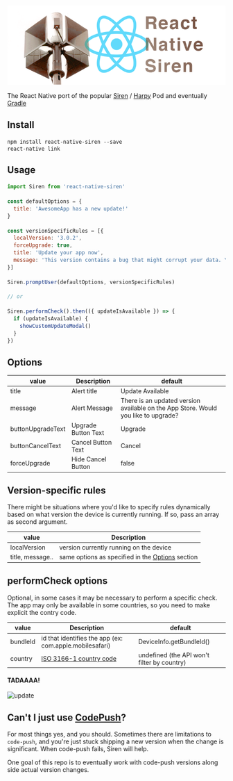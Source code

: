 ![React Native Siren](https://raw.githubusercontent.com/GantMan/react-native-siren/master/_art/siren-horizontal.png)

The React Native port of the popular [Siren](https://github.com/ArtSabintsev/Siren) / [Harpy](https://github.com/ArtSabintsev/Harpy) Pod and eventually [Gradle](https://github.com/eggheadgames/Siren)

## Install
```
npm install react-native-siren --save
react-native link
```

## Usage
```javascript
import Siren from 'react-native-siren'

const defaultOptions = {
  title: 'AwesomeApp has a new update!'
}

const versionSpecificRules = [{
  localVersion: '3.0.2',
  forceUpgrade: true,
  title: 'Update your app now',
  message: 'This version contains a bug that might corrupt your data. You must update to be able to use our app.'
}]

Siren.promptUser(defaultOptions, versionSpecificRules)

// or

Siren.performCheck().then(({ updateIsAvailable }) => {
  if (updateIsAvailable) {
    showCustomUpdateModal()
  }
})

```

## Options 

| value             | Description             | default |
| -------------     |-------------            | -----|
|title              | Alert title             | Update Available |
|message            | Alert Message           | There is an updated version available on the App Store. Would you like to upgrade? |
|buttonUpgradeText  | Upgrade Button Text     | Upgrade |
|buttonCancelText   | Cancel Button Text      | Cancel |
|forceUpgrade       | Hide Cancel Button      | false |

## Version-specific rules

There might be situations where you'd like to specify rules dynamically based on what version the device is currently running.
If so, pass an array as second argument.

| value             | Description |
| -------------     |-------------|
| localVersion      | version currently running on the device |
| title, message..  | same options as specified in the [Options](#options) section | 

## performCheck options
Optional, in some cases it may be necessary to perform a specific check.
The app may only be available in some countries, so you need to make explicit the contry code. 

| value    | Description                                                                                                   | default                                     |
|----------|---------------------------------------------------------------------------------------------------------------|---------------------------------------------|
| bundleId | id that identifies the app (ex: com.apple.mobilesafari)                                                       | DeviceInfo.getBundleId()                    |
| country  | [ISO 3166-1 country code](https://en.wikipedia.org/wiki/ISO_3166-1_alpha-2#Officially_assigned_code_elements) | undefined (the API won't filter by country) |


#### TADAAAA!
![update](http://i.imgur.com/PKreDAS.png)

## Can't I just use [CodePush](https://github.com/Microsoft/code-push)?
For most things yes, and you should.  Sometimes there are limitations to `code-push`, and you're just stuck shipping a new version when the change is significant.  When code-push fails, Siren will help.

One goal of this repo is to eventually work with code-push versions along side actual version changes.
